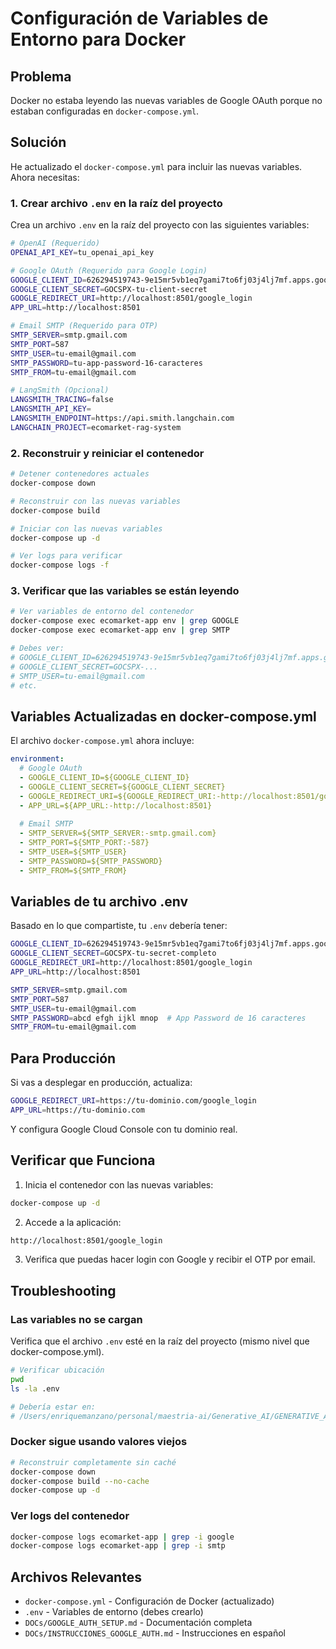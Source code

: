 # Configuración de Variables de Entorno para Docker

## Problema

Docker no estaba leyendo las nuevas variables de Google OAuth porque no estaban configuradas en `docker-compose.yml`.

## Solución

He actualizado el `docker-compose.yml` para incluir las nuevas variables. Ahora necesitas:

### 1. Crear archivo `.env` en la raíz del proyecto

Crea un archivo `.env` en la raíz del proyecto con las siguientes variables:

```bash
# OpenAI (Requerido)
OPENAI_API_KEY=tu_openai_api_key

# Google OAuth (Requerido para Google Login)
GOOGLE_CLIENT_ID=626294519743-9e15mr5vb1eq7gami7to6fj03j4lj7mf.apps.googleusercontent.com
GOOGLE_CLIENT_SECRET=GOCSPX-tu-client-secret
GOOGLE_REDIRECT_URI=http://localhost:8501/google_login
APP_URL=http://localhost:8501

# Email SMTP (Requerido para OTP)
SMTP_SERVER=smtp.gmail.com
SMTP_PORT=587
SMTP_USER=tu-email@gmail.com
SMTP_PASSWORD=tu-app-password-16-caracteres
SMTP_FROM=tu-email@gmail.com

# LangSmith (Opcional)
LANGSMITH_TRACING=false
LANGSMITH_API_KEY=
LANGSMITH_ENDPOINT=https://api.smith.langchain.com
LANGCHAIN_PROJECT=ecomarket-rag-system
```

### 2. Reconstruir y reiniciar el contenedor

```bash
# Detener contenedores actuales
docker-compose down

# Reconstruir con las nuevas variables
docker-compose build

# Iniciar con las nuevas variables
docker-compose up -d

# Ver logs para verificar
docker-compose logs -f
```

### 3. Verificar que las variables se están leyendo

```bash
# Ver variables de entorno del contenedor
docker-compose exec ecomarket-app env | grep GOOGLE
docker-compose exec ecomarket-app env | grep SMTP

# Debes ver:
# GOOGLE_CLIENT_ID=626294519743-9e15mr5vb1eq7gami7to6fj03j4lj7mf.apps.googleusercontent.com
# GOOGLE_CLIENT_SECRET=GOCSPX-...
# SMTP_USER=tu-email@gmail.com
# etc.
```

## Variables Actualizadas en docker-compose.yml

El archivo `docker-compose.yml` ahora incluye:

```yaml
environment:
  # Google OAuth
  - GOOGLE_CLIENT_ID=${GOOGLE_CLIENT_ID}
  - GOOGLE_CLIENT_SECRET=${GOOGLE_CLIENT_SECRET}
  - GOOGLE_REDIRECT_URI=${GOOGLE_REDIRECT_URI:-http://localhost:8501/google_login}
  - APP_URL=${APP_URL:-http://localhost:8501}
  
  # Email SMTP
  - SMTP_SERVER=${SMTP_SERVER:-smtp.gmail.com}
  - SMTP_PORT=${SMTP_PORT:-587}
  - SMTP_USER=${SMTP_USER}
  - SMTP_PASSWORD=${SMTP_PASSWORD}
  - SMTP_FROM=${SMTP_FROM}
```

## Variables de tu archivo .env

Basado en lo que compartiste, tu `.env` debería tener:

```bash
GOOGLE_CLIENT_ID=626294519743-9e15mr5vb1eq7gami7to6fj03j4lj7mf.apps.googleusercontent.com
GOOGLE_CLIENT_SECRET=GOCSPX-tu-secret-completo
GOOGLE_REDIRECT_URI=http://localhost:8501/google_login
APP_URL=http://localhost:8501

SMTP_SERVER=smtp.gmail.com
SMTP_PORT=587
SMTP_USER=tu-email@gmail.com
SMTP_PASSWORD=abcd efgh ijkl mnop  # App Password de 16 caracteres
SMTP_FROM=tu-email@gmail.com
```

## Para Producción

Si vas a desplegar en producción, actualiza:

```bash
GOOGLE_REDIRECT_URI=https://tu-dominio.com/google_login
APP_URL=https://tu-dominio.com
```

Y configura Google Cloud Console con tu dominio real.

## Verificar que Funciona

1. Inicia el contenedor con las nuevas variables:
```bash
docker-compose up -d
```

2. Accede a la aplicación:
```bash
http://localhost:8501/google_login
```

3. Verifica que puedas hacer login con Google y recibir el OTP por email.

## Troubleshooting

### Las variables no se cargan

Verifica que el archivo `.env` esté en la raíz del proyecto (mismo nivel que docker-compose.yml).

```bash
# Verificar ubicación
pwd
ls -la .env

# Debería estar en:
# /Users/enriquemanzano/personal/maestria-ai/Generative_AI/GENERATIVE_AI_ICESI/.env
```

### Docker sigue usando valores viejos

```bash
# Reconstruir completamente sin caché
docker-compose down
docker-compose build --no-cache
docker-compose up -d
```

### Ver logs del contenedor

```bash
docker-compose logs ecomarket-app | grep -i google
docker-compose logs ecomarket-app | grep -i smtp
```

## Archivos Relevantes

- `docker-compose.yml` - Configuración de Docker (actualizado)
- `.env` - Variables de entorno (debes crearlo)
- `DOCs/GOOGLE_AUTH_SETUP.md` - Documentación completa
- `DOCs/INSTRUCCIONES_GOOGLE_AUTH.md` - Instrucciones en español

